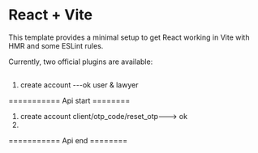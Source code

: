 # React + Vite

This template provides a minimal setup to get React working in Vite with HMR and some ESLint rules.

Currently, two official plugins are available:

##
1. create account ---ok user & lawyer

=========== Api start ========
1. create account client/otp_code/reset_otp---> ok
2. 

=========== Api end ========
